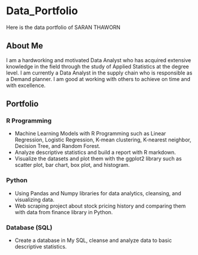 # Data_Portfolio
Here is the data portfolio of SARAN THAWORN

## About Me 
I am a hardworking and motivated Data Analyst who has acquired extensive knowledge in the field through the study of Applied Statistics at the degree level. I am currently a Data Analyst in the supply chain who is responsible as a Demand planner. I am good at working with others to achieve on time and with excellence. 


## Portfolio 
### R Programming                            
- Machine Learning Models with R Programming such as Linear  Regression, Logistic Regression, K-mean clustering, K-nearest neighbor, Decision Tree, and Random Forest. 
- Analyze descriptive statistics and build a report with R markdown. 
- Visualize the datasets and plot them with the ggplot2 library such as scatter plot, bar chart, box plot, and histogram.

### Python                       
- Using Pandas and Numpy libraries for data analytics, cleansing, and visualizing data. 
- Web scraping project about stock pricing history and comparing them with data from finance library in Python.

### Database (SQL)                          
- Create a database in My SQL, cleanse and analyze data to basic descriptive statistics.
